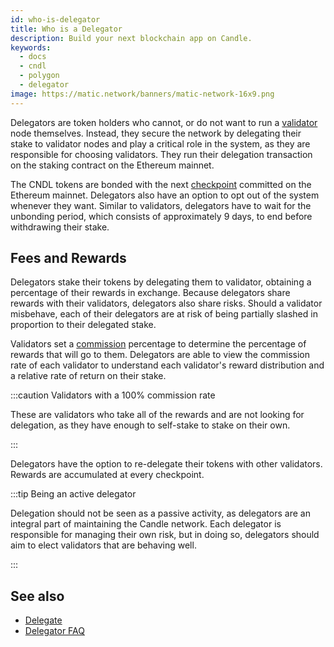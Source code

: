 ```yaml
---
id: who-is-delegator
title: Who is a Delegator
description: Build your next blockchain app on Candle.
keywords:
  - docs
  - cndl
  - polygon
  - delegator
image: https://matic.network/banners/matic-network-16x9.png
---
```


Delegators are token holders who cannot, or do not want to run a [validator](/docs/validate/glossary#validator) node themselves. Instead, they secure the network by delegating their stake to validator nodes and play a critical role in the system, as they are responsible for choosing validators. They run their delegation transaction on the staking contract on the Ethereum mainnet.

The CNDL tokens are bonded with the next [checkpoint](/docs/validate/glossary#checkpoint-transaction) committed on the Ethereum mainnet. Delegators also have an option to opt out of the system whenever they want. Similar to validators, delegators have to wait for the unbonding period, which consists of approximately 9 days, to end before withdrawing their stake.

## Fees and Rewards

Delegators stake their tokens by delegating them to validator, obtaining a percentage of their rewards in exchange. Because delegators share rewards with their validators, delegators also share risks. Should a validator misbehave, each of their delegators are at risk of being partially slashed in proportion to their delegated stake.

Validators set a [commission](/docs/validate/glossary#commission) percentage to determine the percentage of rewards that will go to them. Delegators are able to view the commission rate of each validator to understand each validator's reward distribution and a relative rate of return on their stake.

:::caution Validators with a 100% commission rate

These are validators who take all of the rewards and are not looking for delegation, 
as they have enough to self-stake to stake on their own.

:::

Delegators have the option to re-delegate their tokens with other validators. Rewards are accumulated at every checkpoint.

:::tip Being an active delegator

Delegation should not be seen as a passive activity, as delegators are an integral part of maintaining
the Candle network. Each delegator is responsible for managing their own risk, but in doing so, delegators 
should aim to elect validators that are behaving well.

:::

## See also

* [Delegate](/docs/validate/delegate)
* [Delegator FAQ](/docs/faq/staking-faq)
